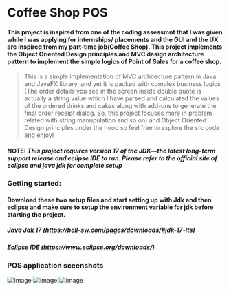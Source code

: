 ﻿# Coffee Shop POS
 #### This project is inspired from one of the coding assessmnt that I was given while I was applying for internships/ placements and the GUI and the UX are inspired from my part-time job(Coffee Shop). This project implements the Object Oriented Design principles and MVC design architecture pattern to implement the simple logics of Point of Sales for a coffee shop.

> This is a simple implementation of MVC architecture pattern in Java and JavaFX library, and yet it is packed with complex business logics (The order details you see in the screen inside double quote is actually a string value which I have parsed and calculated the values of the ordered drinks and cakes along with add-ons to generate the final order receipt dialog. So, this project focuses more in problem related with string manupulation and so on) and Object Oriented Design principles under the hood so feel free to explore the src code and enjoy! 

#### NOTE: *This project requires version 17 of the JDK—the latest long-term support release and eclipse IDE to run. Please refer to the official site of eclipse and java jdk for complete setup*

### Getting started:
#### Download these two setup files and start setting up with Jdk and then eclipse and make sure to setup the environment variable for jdk before starting the project.
##### Java Jdk 17 (https://bell-sw.com/pages/downloads/#jdk-17-lts)
##### Eclipse IDE (https://www.eclipse.org/downloads/)


### POS application sceenshots
![image](https://github.com/user-attachments/assets/182bab94-d666-494f-b411-caeb07d0278d)
![image](https://github.com/user-attachments/assets/0c3c7a09-52be-472d-9d96-57171aeb954d)
![image](https://github.com/user-attachments/assets/795d0743-32eb-4091-b128-eea4d301ee68)
